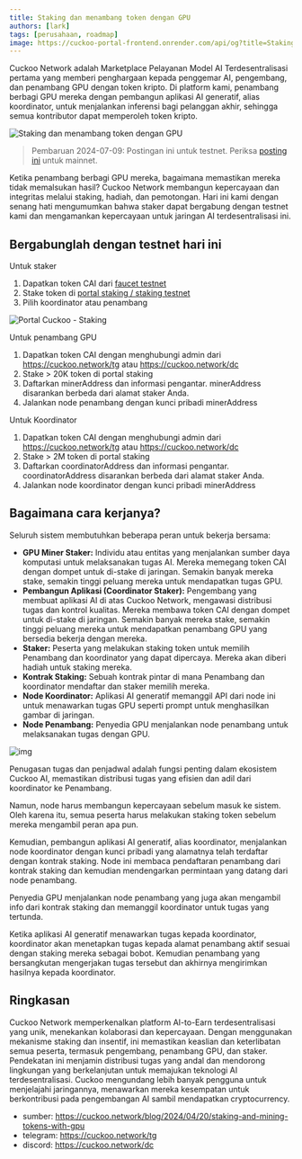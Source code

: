 ```yaml
---
title: Staking dan menambang token dengan GPU
authors: [lark]
tags: [perusahaan, roadmap]
image: https://cuckoo-portal-frontend.onrender.com/api/og?title=Staking%20dan%20menambang%20token%20dengan%20GPU
---
```


Cuckoo Network adalah Marketplace Pelayanan Model AI Terdesentralisasi pertama yang memberi penghargaan kepada penggemar AI, pengembang, dan penambang GPU dengan token kripto. Di platform kami, penambang berbagi GPU mereka dengan pembangun aplikasi AI generatif, alias koordinator, untuk menjalankan inferensi bagi pelanggan akhir, sehingga semua kontributor dapat memperoleh token kripto.

![Staking dan menambang token dengan GPU](https://cuckoo-network.b-cdn.net/staking-and-mining-tokens.webp "Staking dan menambang token dengan GPU")

> Pembaruan 2024-07-09: Postingan ini untuk testnet. Periksa [posting ini](/blog/2024/07/15/cuckoo-network-mining-gpu-july-2024) untuk mainnet.

Ketika penambang berbagi GPU mereka, bagaimana memastikan mereka tidak memalsukan hasil? Cuckoo Network membangun kepercayaan dan integritas melalui staking, hadiah, dan pemotongan. Hari ini kami dengan senang hati mengumumkan bahwa staker dapat bergabung dengan testnet kami dan mengamankan kepercayaan untuk jaringan AI terdesentralisasi ini.

## **Bergabunglah dengan testnet hari ini**

Untuk staker

1. Dapatkan token CAI dari [faucet testnet](https://cuckoo.network/portal/faucet)
2. Stake token di [portal staking / staking testnet](https://cuckoo.network/portal/staking/testnet)
3. Pilih koordinator atau penambang

![Portal Cuckoo - Staking](https://cuckoo-network.b-cdn.net/staking-portal-screenshot.webp "Portal Cuckoo - Staking")

Untuk penambang GPU

1. Dapatkan token CAI dengan menghubungi admin dari https://cuckoo.network/tg atau https://cuckoo.network/dc
2. Stake > 20K token di portal staking
3. Daftarkan minerAddress dan informasi pengantar. minerAddress disarankan berbeda dari alamat staker Anda.
4. Jalankan node penambang dengan kunci pribadi minerAddress

Untuk Koordinator

1. Dapatkan token CAI dengan menghubungi admin dari https://cuckoo.network/tg atau https://cuckoo.network/dc
2. Stake > 2M token di portal staking
3. Daftarkan coordinatorAddress dan informasi pengantar. coordinatorAddress disarankan berbeda dari alamat staker Anda.
4. Jalankan node koordinator dengan kunci pribadi minerAddress

## **Bagaimana cara kerjanya?**

Seluruh sistem membutuhkan beberapa peran untuk bekerja bersama:

- **GPU Miner Staker:** Individu atau entitas yang menjalankan sumber daya komputasi untuk melaksanakan tugas AI. Mereka memegang token CAI dengan dompet untuk di-stake di jaringan. Semakin banyak mereka stake, semakin tinggi peluang mereka untuk mendapatkan tugas GPU.
- **Pembangun Aplikasi (Coordinator Staker):** Pengembang yang membuat aplikasi AI di atas Cuckoo Network, mengawasi distribusi tugas dan kontrol kualitas. Mereka membawa token CAI dengan dompet untuk di-stake di jaringan. Semakin banyak mereka stake, semakin tinggi peluang mereka untuk mendapatkan penambang GPU yang bersedia bekerja dengan mereka.
- **Staker:** Peserta yang melakukan staking token untuk memilih Penambang dan koordinator yang dapat dipercaya. Mereka akan diberi hadiah untuk staking mereka.
- **Kontrak Staking:** Sebuah kontrak pintar di mana Penambang dan koordinator mendaftar dan staker memilih mereka.
- **Node Koordinator:** Aplikasi AI generatif memanggil API dari node ini untuk menawarkan tugas GPU seperti prompt untuk menghasilkan gambar di jaringan.
- **Node Penambang:** Penyedia GPU menjalankan node penambang untuk melaksanakan tugas dengan GPU.

![img](https://cuckoo-network.b-cdn.net/cuckoo-staking@2x.webp)

Penugasan tugas dan penjadwal adalah fungsi penting dalam ekosistem Cuckoo AI, memastikan distribusi tugas yang efisien dan adil dari koordinator ke Penambang.

Namun, node harus membangun kepercayaan sebelum masuk ke sistem. Oleh karena itu, semua peserta harus melakukan staking token sebelum mereka mengambil peran apa pun.

Kemudian, pembangun aplikasi AI generatif, alias koordinator, menjalankan node koordinator dengan kunci pribadi yang alamatnya telah terdaftar dengan kontrak staking. Node ini membaca pendaftaran penambang dari kontrak staking dan kemudian mendengarkan permintaan yang datang dari node penambang.

Penyedia GPU menjalankan node penambang yang juga akan mengambil info dari kontrak staking dan memanggil koordinator untuk tugas yang tertunda.

Ketika aplikasi AI generatif menawarkan tugas kepada koordinator, koordinator akan menetapkan tugas kepada alamat penambang aktif sesuai dengan staking mereka sebagai bobot. Kemudian penambang yang bersangkutan mengerjakan tugas tersebut dan akhirnya mengirimkan hasilnya kepada koordinator.

## **Ringkasan**

Cuckoo Network memperkenalkan platform AI-to-Earn terdesentralisasi yang unik, menekankan kolaborasi dan kepercayaan. Dengan menggunakan mekanisme staking dan insentif, ini memastikan keaslian dan keterlibatan semua peserta, termasuk pengembang, penambang GPU, dan staker. Pendekatan ini menjamin distribusi tugas yang andal dan mendorong lingkungan yang berkelanjutan untuk memajukan teknologi AI terdesentralisasi. Cuckoo mengundang lebih banyak pengguna untuk menjelajahi jaringannya, menawarkan mereka kesempatan untuk berkontribusi pada pengembangan AI sambil mendapatkan cryptocurrency.

- sumber: https://cuckoo.network/blog/2024/04/20/staking-and-mining-tokens-with-gpu
- telegram: https://cuckoo.network/tg
- discord: https://cuckoo.network/dc
